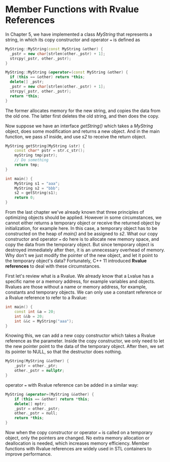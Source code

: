 # Member Functions with Rvalue References

In Chapter 5, we have implemented a class *MyString* that represents a string, in which its copy constructor and operator `=` is defined as

```cpp
MyString::MyString(const MyString &other) {
  _pstr = new char[strlen(other._pstr) + 1];
  strcpy(_pstr, other._pstr);
}

MyString::MyString &operator=(const MyString &other) {
  if (this == &other) return *this;
  delete[] _pstr;
  _pstr = new char[strlen(other._pstr) + 1];
  strcpy(_pstr, other._pstr);
  return *this;
}
```

The former allocates memory for the new string, and copies the data from the old one. The latter first deletes the old string, and then does the copy.

Now suppose we have an interface *getString()* which takes a *MyString* object, does some modification and returns a new object. And in the main function, we pass *s1* inside, and use *s2* to receive the return object. 

```cpp
MyString getString(MyString &str) {
    const char* pstr = str.c_str();
    myString tmp(pstr);
    // Do something 
    return tmp;
}

int main() {
    MyString s1 = "aaa";
    MyString s2 = "bbb";
    s2 = getString(s1);
    return 0;
}
```

From the last chapter we've already known that three principles of optimizing objects should be applied. However in some circumstances, we cannot either returns a temporary object or receive the returned object by initialization, for example here. In this case, a temporary object has to be constructed on the heap of *main()* and be assigned to *s2*. What our copy constructor and operator `=` do here is to allocate new memory space, and copy the data from the temporary object. But since temporary object is destroyed immediately after then, it is an unnecessary overhead of memory. Why don't we just modify the pointer of the new object, and let it point to the temporary object's data? Fortunately, C++ 11 introduced **Rvalue references** to deal with these circumstances.

First let's review what is a Rvalue. We already know that a Lvalue has a specific name or a memory address, for example variables and objects. Rvalues are those without a name or memory address, for example, constants and temporary objects. We can only use a constant reference or a Rvalue reference to refer to a Rvalue:

```cpp
int main() {
    const int &a = 20;
    int &&b = 20;
    int &&c = MyString("aaa");
}
```

Knowing this, we can add a new copy constructor which takes a Rvalue reference as the parameter. Inside the copy constructor, we only need to let the new pointer point to the data of the temporary object. After then, we set its pointer to NULL, so that the destructor does nothing.

```cpp
MyString(MyString &&other) {
	_pstr = other._ptr;
	other._pstr = nullptr;
}
```

operator `=` with Rvalue reference can be added in a similar way:

```cpp
MyString &operator=(MyString &&other) {
	if (this == &other) return *this;
	delete[] mptr;
	_pstr = other._pstr;
	other._pstr = null;
	return *this;
}
```

Now when the copy constructor or operator `=` is called on a temporary object, only the pointers are changed. No extra memory allocation or deallocation is needed, which increases memory efficiency. Member functions with Rvalue references are widely used in STL containers to improve performance.
